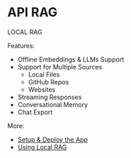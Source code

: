 # API RAG

LOCAL RAG

Features:

- Offline Embeddings & LLMs Support
- Support for Multiple Sources
    - Local Files
    - GitHub Repos
    - Websites
- Streaming Responses
- Conversational Memory
- Chat Export

More:

- [Setup & Deploy the App](docs/setup.md)
- [Using Local RAG](docs/usage.md)